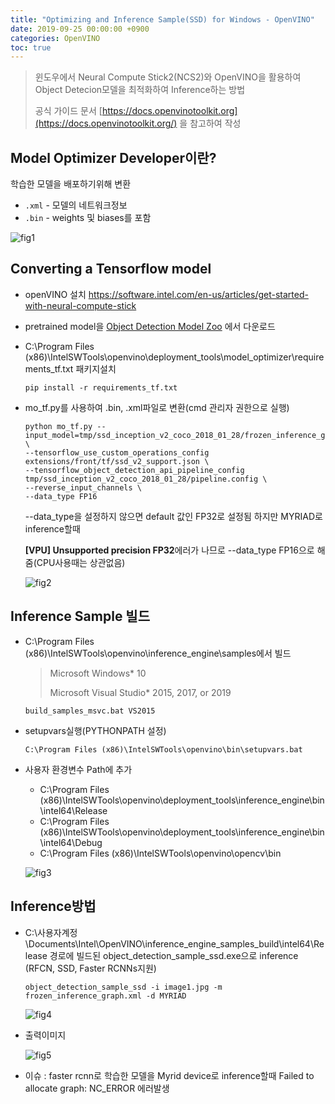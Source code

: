 ```yaml
---
title: "Optimizing and Inference Sample(SSD) for Windows - OpenVINO"
date: 2019-09-25 00:00:00 +0900
categories: OpenVINO
toc: true
---
```


> 윈도우에서 Neural Compute Stick2(NCS2)와 OpenVINO을 활용하여 Object Detecion모델을 최적화하여 Inference하는 방법
>
> 공식 가이드 문서 [https://docs.openvinotoolkit.org](https://docs.openvinotoolkit.org/) 을 참고하여 작성

## Model Optimizer Developer이란?

학습한 모델을 배포하기위해 변환

- `.xml` - 모델의 네트워크정보
- `.bin` - weights 및 biases를 포함

![fig1](https://bjo9280.github.io/assets/images/2019-09-25/fig1.png)

## Converting a Tensorflow model

* openVINO 설치  <https://software.intel.com/en-us/articles/get-started-with-neural-compute-stick> 

* pretrained model을 [Object Detection Model Zoo](https://github.com/tensorflow/models/blob/master/research/object_detection/g3doc/detection_model_zoo.md) 에서 다운로드

* C:\Program Files (x86)\IntelSWTools\openvino\deployment_tools\model_optimizer\requirements_tf.txt 패키지설치 

  ```
  pip install -r requirements_tf.txt
  ```

* mo_tf.py를 사용하여 .bin, .xml파일로 변환(cmd 관리자 권한으로 실행)

  ```
  python mo_tf.py --input_model=tmp/ssd_inception_v2_coco_2018_01_28/frozen_inference_graph.pb \
  --tensorflow_use_custom_operations_config extensions/front/tf/ssd_v2_support.json \
  --tensorflow_object_detection_api_pipeline_config tmp/ssd_inception_v2_coco_2018_01_28/pipeline.config \
  --reverse_input_channels \
  --data_type FP16 
  ```

  --data_type을 설정하지 않으면 default 값인 FP32로 설정됨 하지만 MYRIAD로 inference할때

   **[VPU] Unsupported precision FP32**에러가 나므로 --data_type FP16으로 해줌(CPU사용때는 상관없음)

  ![fig2](https://bjo9280.github.io/assets/images/2019-09-25/fig2.png)

  

## Inference Sample 빌드

* C:\Program Files (x86)\IntelSWTools\openvino\inference_engine\samples에서 빌드

  > Microsoft Windows* 10
  >
  > Microsoft Visual Studio* 2015, 2017, or 2019
  >

  ```
  build_samples_msvc.bat VS2015
  ```

* setupvars실행(PYTHONPATH 설정)

  ```
  C:\Program Files (x86)\IntelSWTools\openvino\bin\setupvars.bat
  ```

* 사용자 환경변수 Path에 추가

  * C:\Program Files (x86)\IntelSWTools\openvino\deployment_tools\inference_engine\bin\intel64\Release
  * C:\Program Files (x86)\IntelSWTools\openvino\deployment_tools\inference_engine\bin\intel64\Debug
  * C:\Program Files (x86)\IntelSWTools\openvino\opencv\bin

  ![fig3](https://bjo9280.github.io/assets/images/2019-09-25/fig3.png)

## Inference방법 

* C:\사용자계정\Documents\Intel\OpenVINO\inference_engine_samples_build\intel64\Release 경로에 빌드된 object_detection_sample_ssd.exe으로 inference (RFCN, SSD, Faster RCNNs지원)

  ```
  object_detection_sample_ssd -i image1.jpg -m frozen_inference_graph.xml -d MYRIAD
  ```

  ![fig4](https://bjo9280.github.io/assets/images/2019-09-25/fig4.png)

* 출력이미지

  ![fig5](https://bjo9280.github.io/assets/images/2019-09-25/fig5.png)

* 이슈 : faster rcnn로 학습한 모델을 Myrid device로 inference할때  Failed to allocate graph: NC_ERROR 에러발생



